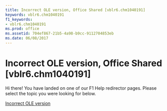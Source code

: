 ```yaml
---
title: Incorrect OLE version, Office Shared [vblr6.chm1040191]
keywords: vblr6.chm1040191
f1_keywords:
- vblr6.chm1040191
ms.prod: office
ms.assetid: 704ef867-21b5-4a98-b9cc-9112704853eb
ms.date: 06/08/2017
---
```



# Incorrect OLE version, Office Shared [vblr6.chm1040191]

Hi there! You have landed on one of our F1 Help redirector pages. Please select the topic you were looking for below.

[Incorrect OLE version](http://msdn.microsoft.com/library/577f33f5-f44e-08c1-1cb8-b64277068d01%28Office.15%29.aspx)

